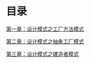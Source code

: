 # 目录

[第一章：设计模式之工厂方法模式](https://xiaoxunyao.xyz/archives/design-patterns-one)

[第二章：设计模式之抽象工厂模式](https://xiaoxunyao.xyz/archives/design-patterns-two)

[第三章：设计模式之建造者模式](https://xiaoxunyao.xyz/archives/design-patterns-three)
